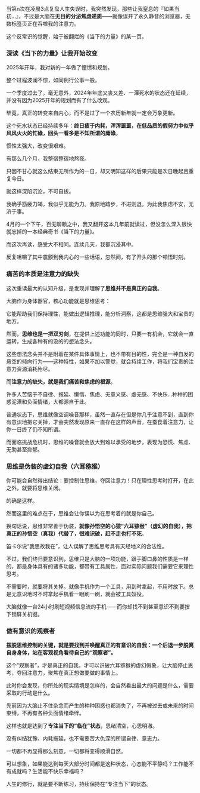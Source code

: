 当第n次在凌晨3点复盘人生失误时，我突然发现，那些让我窒息的『如果当初...』，不过是大脑在**无目的分泌焦虑递质**——就像误开了永久静音的浏览器，无数标签页正在吞噬我的注意力。

这个反常识的觉醒，始于被翻烂的《当下的力量》的某一页。

### 深读《当下的力量》让我开始改变

2025年开年，我对新的一年做了憧憬和规划。

整个过程波澜不惊，如同例行公事一般。

一个季度过去了，毫无意外，2024年年底又丧又差、一潭死水的状态还在延续，并没有因为2025开年的规划而有了什么改观。

毕竟，真正的转变来自内心，而不是过了一个农历新年就一定会万象更新。

这个死水状态已经持续多年：**终日疲于内耗，浑浑噩噩，在低品质的假努力中似乎风风火火的忙碌，回头一看多是不知所谓的庸碌**。

惯性太强大，改变很艰难。

有那么几个月，我整宿整宿地熬夜。

只因不甘心就这么结束无所作为的一日，却又明知这样的后果只能是次日晚起且重复今日。

就这样深陷沉沦，不可自拔。

我确乎筋疲力竭，我似乎无能为力。我原地踏步，不进则退。为此我焦虑不安，无济于事。

4月的一个下午，百无聊赖之中，我又翻开这本几年前就读过，但没怎么深入很快就忘掉的一本经典奇书《当下的力量》。

而这次再读，感受大不相同。连续几天，我都沉浸其中。

反复咀嚼了其中震颤到我内心的一些话语，忽然间，有了开头的那个顿悟时刻。

### 痛苦的本质是注意力的缺失

这次重读最大的认知升级，是发现并理解了**思维并不是真正的自我**。

大脑作为身体器官，核心功能就是思维思考：

它能帮助我们保持理性，能做出逻辑推理，能分析洞察，这都是思维强大和宝贵的地方。

然而，**思维也是一把双刃剑**，在提供上述功能的同时，只要一有机会，它就会一直运转，生成各种有的没的的想法念头。

这些想法念头并不是附着在某件具体事情上，也不带有目的性，完全是一种自发的悬空的倾向行为——这种特性，如果不加以警觉，就会持续工作，将我们宝贵的注意力资源消耗殆尽。

而**注意力的缺失，就是我们痛苦和焦虑的根源**。

许多人苦恼于不自律、拖延、懒惰、焦虑、无意义感、虚无感、不快乐...种种的困惑泥潭和负面情绪，大都源自于此。

普通状态下，思维就像空调噪音那样，虽然一直存在但是你几乎注意不到，直到你有意识地把它关掉，才会突然发现原来一直存在这样的声音，在蚕食着注意力，让你一日终了仍不知所谓。

而面临挑战危机时，思维的噪音就会放大到难以承受的地步，表现为恐慌、焦虑、无助甚至抑郁。

### 思维是伪装的虚幻自我（六耳猕猴）

你可能会自然得出结论：要控制住思维，夺回注意力！只在理性思考时打开，在此之外，就要将思维关闭。

的确是这样。

然而这里的难点在于，思维会让你误以为在思考着的就是你自己。

换句话说，思维非常善于伪装，**就像孙悟空的心猿“六耳猕猴”（虚幻的自我），把真正的孙悟空（真我）代替了，很难识破，赶不走也打不死**。

笛卡尔说“我思故我在”，让人误解了思维思考具有天经地义的合法性。

不过，我们终归要意识到，思维只是大脑的一项功能，跟手脚口鼻的性质是一样的，都是身体具有的诸多功能，都带有工具属性，面对实际问题我们需要它来理性思考。

不需要时，就要将其关掉。就像手机作为一个工具，用到时拿起，不用时放下。总是无意识地时不时拿起手机看一眼刷一刷，就会被工具奴役。

大脑就像一台24小时刷短视频信息流的手机——而你却找不到甚至意识不到要按下锁屏关机键。

### 做有意识的观察者

**摆脱思维控制的关键，就是要找到并唤醒真正的有意识的自我：一个后退一步脱离自身身体，站在客观视角看待自己的“观察者”。**

这个“观察者”，才是真正的自我，才可以识破六耳猕猴的虚幻假象，让大脑停止思考，夺回注意力，聚焦在真正想做要做的事情上。

此时你会发现，你所处的现实情境是怎样的，会自然看出最大的问题是什么，需要采取的行动是什么。

先前因为大脑止不住杂念而产生的种种困惑也都消失了，不再被过去或未来的时间束缚，不再有各种负面情绪牵绊。

这样也就是达到了**专注当下的“临在”状态**，思绪清空，心思明澈。

没有纠结犹豫、内耗拖延，也不需要苦大仇深的所谓自律、意志力。

一切都不再显得那么刻意，一切都将变得顺滑自然。

可以想象，如果能达到每天大部分时间都是这种状态，心态能不平静吗？工作能不有成就吗？生活能不快乐幸福吗？

人生的修行，就是要不断练习，持续保持在“专注当下”的状态。